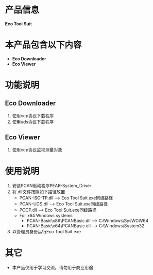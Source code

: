 # 产品信息
**Eco Tool Suit**


# 本产品包含以下内容
* **Eco Downloader**
* **Eco Viewer**


# 功能说明
## Eco Downloader
1. 使用ccp协议下载程序
2. 使用uds协议下载程序

## Eco Viewer
1. 使用ccp协议监视测量对象


# 使用说明
1. 安装PCAN驱动程序PEAK-System_Driver
2. 将.dll文件按照如下路径放置
   * PCAN-ISO-TP.dll --> Eco Tool Suit.exe同级路径
   * PCAN-UDS.dll --> Eco Tool Suit.exe同级路径
   * PCCP.dll --> Eco Tool Suit.exe同级路径
   * For x64 Windows systems
     - PCAN-Basic\x86\PCANBasic.dll --> C:\Windows\SysWOW64
     - PCAN-Basic\x64\PCANBasic.dll --> C:\Windows\System32
3. 以管理员身份运行Eco Tool Suit.exe


# 其它
* 本产品仅用于学习交流，请勿用于商业用途

